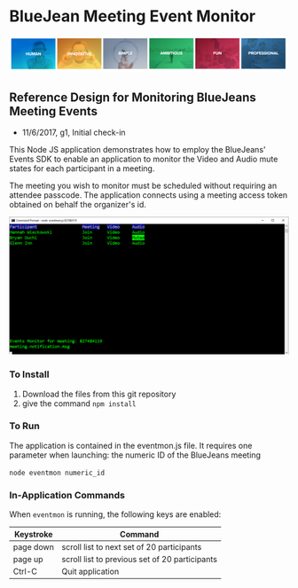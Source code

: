 # BlueJean Meeting Event Monitor

![BlueJeans](./media/927.png)



## Reference Design for Monitoring BlueJeans Meeting Events

- 11/6/2017, g1, Initial check-in

This Node JS application demonstrates how to employ the BlueJeans' Events SDK to enable an application to monitor the Video and Audio mute states for each participant in a meeting.

The meeting you wish to monitor must be scheduled without requiring an attendee passcode.  The application connects using a meeting access token obtained on behalf the organizer's id.

![Sample Output](./media/screenshot.png)


### To Install
1. Download the files from this git repository
2. give the command `npm install`

### To Run
The application is contained in the eventmon.js file.  It requires one parameter when launching:  the numeric ID of the BlueJeans meeting


`node eventmon numeric_id`

### In-Application Commands
When `eventmon` is running, the following keys are enabled:


| Keystroke | Command                                  |
| --------- | ---------------------------------------- |
| page down | scroll list to next set of 20 participants |
| page up   | scroll list to previous set of 20 participants |
| Ctrl-C    | Quit application                         |


